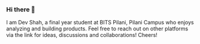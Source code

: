 ### Hi there 👋
 I am Dev Shah, a final year student at BITS Pilani, Pilani Campus who enjoys analyzing and building products. Feel free to reach out on other platforms via the link for ideas, discussions and collaborations! Cheers!
<!--
**DEVSHAH-24/DEVSHAH-24** is a ✨ _special_ ✨ repository because its `README.md` (this file) appears on your GitHub profile.

Here are some ideas to get you started:

- 🔭 I’m currently working on ...
- 🌱 I’m currently learning ...
- 👯 I’m looking to collaborate on ...
- 🤔 I’m looking for help with ...
- 💬 Ask me about ...
- 📫 How to reach me: ...
- 😄 Pronouns: ...
- ⚡ Fun fact: ...
-->
